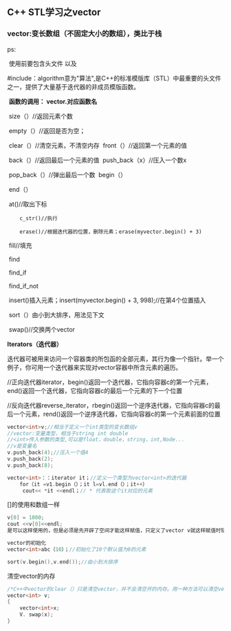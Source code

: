 

## C++ STL学习之vector

### vector:变长数组（不固定大小的数组），类比于栈

ps:

​		使用前要包含头文件  <vector>以及

​		#include<algorithm>：algorithm意为"算法",是C++的标准模版库（STL）中最重要的头文件之一，提供了大量基于迭代器的非成员模版函数。

​		**函数的调用： vector.对应函数名**

​		size（）//返回元素个数 

​		empty（）//返回是否为空；

​		clear（）//清空元素，不清空内存
​		front（）//返回第一个元素的值

​		back（）//返回最后一个元素的值
​		push_back（x）//压入一个数x

​		pop_back（）//弹出最后一个数
​		begin（）

​		end（）

​		 at()//取出下标

 		c_str()//执行

 		erase()//根据迭代器的位置，删除元素；erase(myvector.begin() + 3)

​		 fill//填充

​		 find

​		 find_if

​		 find_if_not

​		 insert()插入元素；insert(myvector.begin() + 3, 998);//在第4个位置插入

​		sort（）由小到大排序，用法见下文

​		swap()//交换两个vector

**Iterators（迭代器）**



​		迭代器可被用来访问一个容器类的所包函的全部元素，其行为像一个指针。举一个例子，你可用一个迭代器来实现对vector容器中所含元素的遍历。

​		//正向迭代器iterator，begin()返回一个迭代器，它指向容器c的第一个元素，end()返回一个迭代器，它指向容器c的最后一个元素的下一个位置

​		//反向迭代器reverse_iterator，rbegin()返回一个逆序迭代器，它指向容器c的最后一个元素，rend()返回一个逆序迭代器，它指向容器c的第一个元素前面的位置


~~~c
vector<int>v;//相当于定义一个int类型的变长数组v
//vector:变量类型，相当于string int double
//<int>传入参数的类型,可以是float，double，string，int,Node...
//v是变量名
v.push_back(4);//压入一个值4
v.push_back(2);
v.push_back(8);

~~~

~~~c
vector<int>：：iterator it；//定义一个类型为vector<int>的迭代器
    for（it =v1.begin（）；it l=vl.end（）；it++）
     cout<< *it <<endl；// * 代表取这个it对应的元素
~~~

[]的使用和数组一样

~~~c
v[0] = 1000;
cout <<v[0]<<endl;
是可以这样使用的，但是必须是先开辟了空间才能这样赋值，只定义了vector v就这样赋值时错误的！
~~~

~~~c
vector的初始化
vector<int>abc（10）；//初始化了10个默认值为0的元素
~~~

~~~c
sort(v.begin(),v.end());//由小到大排序
~~~

清空vector的内存

~~~c
/*C++中vector的clear（）只是清空vector，并不会清空开的内存。用一种方法可以清空vector的内存。先定义一个空的vectorx，然后用需要清空的vector和x交换，因为x是局部变量，所以会被系统回收内存（注意大括号一定不能去掉）。*/
vector<int> v;
{
    vector<int>x;
    V. swap(x);
}
~~~

